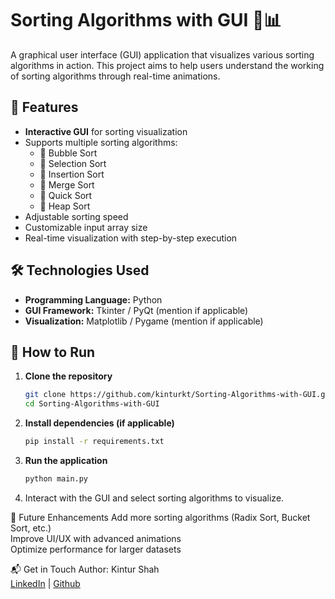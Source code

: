 # Sorting Algorithms with GUI 🎨📊  

A graphical user interface (GUI) application that visualizes various sorting algorithms in action. This project aims to help users understand the working of sorting algorithms through real-time animations.  

## 🚀 Features  
- **Interactive GUI** for sorting visualization  
- Supports multiple sorting algorithms:  
  - 🔹 Bubble Sort  
  - 🔹 Selection Sort  
  - 🔹 Insertion Sort  
  - 🔹 Merge Sort  
  - 🔹 Quick Sort  
  - 🔹 Heap Sort  
- Adjustable sorting speed  
- Customizable input array size  
- Real-time visualization with step-by-step execution  

## 🛠️ Technologies Used  
- **Programming Language:** Python  
- **GUI Framework:** Tkinter / PyQt (mention if applicable)  
- **Visualization:** Matplotlib / Pygame (mention if applicable) 

## 🎯 How to Run  
1. **Clone the repository**  
   ```bash
   git clone https://github.com/kinturkt/Sorting-Algorithms-with-GUI.git
   cd Sorting-Algorithms-with-GUI
2. **Install dependencies (if applicable)**
   ```bash
   pip install -r requirements.txt

3. **Run the application**
   ```bash
   python main.py

4. Interact with the GUI and select sorting algorithms to visualize.

📌 Future Enhancements
Add more sorting algorithms (Radix Sort, Bucket Sort, etc.) <br>
Improve UI/UX with advanced animations <br>
Optimize performance for larger datasets <br>

📬 Get in Touch
Author: Kintur Shah <br>
[LinkedIn](https://www.linkedin.com/in/kintur-shah/) | [Github](https://github.com/kinturkt)
